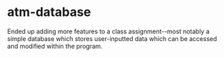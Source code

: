 # atm-database
Ended up adding more features to a class assignment--most notably a simple database which stores user-inputted data which can be accessed and modified within the program.
